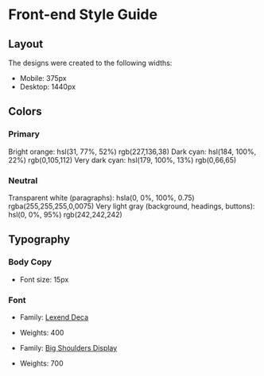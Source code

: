 # Front-end Style Guide

## Layout

The designs were created to the following widths:

- Mobile: 375px
- Desktop: 1440px

## Colors

### Primary

Bright orange: hsl(31, 77%, 52%) rgb(227,136,38)
Dark cyan: hsl(184, 100%, 22%) rgb(0,105,112)
Very dark cyan: hsl(179, 100%, 13%) rgb(0,66,65)

### Neutral

Transparent white (paragraphs): hsla(0, 0%, 100%, 0.75) rgba(255,255,255,0,0075)
Very light gray (background, headings, buttons): hsl(0, 0%, 95%) rgb(242,242,242)

## Typography

### Body Copy

- Font size: 15px

### Font

- Family: [Lexend Deca](https://fonts.google.com/specimen/Lexend+Deca)
- Weights: 400

- Family: [Big Shoulders Display](https://fonts.google.com/specimen/Big+Shoulders+Display)
- Weights: 700

